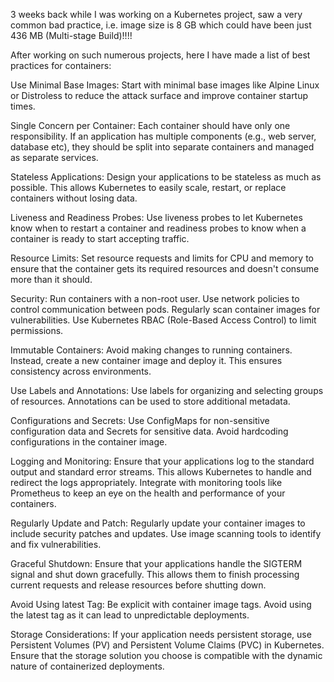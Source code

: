 3 weeks back while I was working on a Kubernetes project, saw a very common bad practice, i.e. image size is 8 GB which could have been just 436 MB (Multi-stage Build)!!!!

After working on such numerous projects, here I have made a list of best practices for containers:

Use Minimal Base Images:
Start with minimal base images like Alpine Linux or Distroless to reduce the attack surface and improve container startup times.

Single Concern per Container:
Each container should have only one responsibility. If an application has multiple components (e.g., web server, database etc), they should be split into separate containers and managed as separate services.

Stateless Applications:
Design your applications to be stateless as much as possible. This allows Kubernetes to easily scale, restart, or replace containers without losing data.

Liveness and Readiness Probes:
Use liveness probes to let Kubernetes know when to restart a container and readiness probes to know when a container is ready to start accepting traffic.

Resource Limits:
Set resource requests and limits for CPU and memory to ensure that the container gets its required resources and doesn't consume more than it should.

Security:
Run containers with a non-root user.
Use network policies to control communication between pods.
Regularly scan container images for vulnerabilities.
Use Kubernetes RBAC (Role-Based Access Control) to limit permissions.

Immutable Containers:
Avoid making changes to running containers. Instead, create a new container image and deploy it. This ensures consistency across environments.

Use Labels and Annotations:
Use labels for organizing and selecting groups of resources. Annotations can be used to store additional metadata.

Configurations and Secrets:
Use ConfigMaps for non-sensitive configuration data and Secrets for sensitive data. Avoid hardcoding configurations in the container image.

Logging and Monitoring:
Ensure that your applications log to the standard output and standard error streams. This allows Kubernetes to handle and redirect the logs appropriately.
Integrate with monitoring tools like Prometheus to keep an eye on the health and performance of your containers.

Regularly Update and Patch:
Regularly update your container images to include security patches and updates. Use image scanning tools to identify and fix vulnerabilities.

Graceful Shutdown:
Ensure that your applications handle the SIGTERM signal and shut down gracefully. This allows them to finish processing current requests and release resources before shutting down.

Avoid Using latest Tag:
Be explicit with container image tags. Avoid using the latest tag as it can lead to unpredictable deployments.

Storage Considerations:
If your application needs persistent storage, use Persistent Volumes (PV) and Persistent Volume Claims (PVC) in Kubernetes. Ensure that the storage solution you choose is compatible with the dynamic nature of containerized deployments.